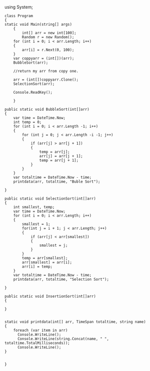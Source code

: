 using System;

    class Program
    {
    static void Main(string[] args)
        {
            int[] arr = new int[100];
            Random r = new Random();
        for (int i = 0; i < arr.Length; i++)
        {
            arr[i] = r.Next(0, 100);
        }
        var coppyarr = (int[])(arr);
        BubbleSort(arr);

        //return my arr from copy one.

        arr = (int[])coppyarr.Clone();
        SelectionSort(arr);

        Console.ReadKey();

        }

    public static void BubbleSort(int[]arr)
    {
        var time = DateTime.Now;
        int temp = 0;
        for (int i = 0; i < arr.Length -1; i++)
        {
            for (int j = 0; j < arr.Length -i -1; j++)
            {
                if (arr[j] > arr[j + 1])
                {
                    temp = arr[j];
                    arr[j] = arr[j + 1];
                    temp = arr[j + 1];
                }
            }
        }
        var totaltime = DateTime.Now - time;
        printdata(arr, totaltime, "Buble Sort");

    }

    public static void SelectionSort(int[]arr)
    {
        int smallest, temp;
        var time = DateTime.Now;
        for (int i = 0; i < arr.Length; i++)
        {
            smallest = 1;
            for(int j = i + 1; j < arr.Length; j++)
            {
                if (arr[j] < arr[smallest])
                {
                    smallest = j;
                }
            }
            temp = arr[smallest];
            arr[smallest] = arr[i];
            arr[i] = temp;
        }
        var totaltime = DateTime.Now - time;
        printdata(arr, totaltime, "Selection Sort");

    }

    public static void InsertionSort(int[]arr)
    {

    }


    static void printdata(int[] arr, TimeSpan totaltime, string name)
    {
        foreach (var item in arr)
          Console.WriteLine();
          Console.WriteLine(string.Concat(name, " ", totaltime.TotalMilliseconds));
          Console.WriteLine();
    }


    }

